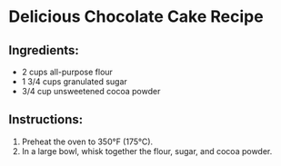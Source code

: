 # Delicious Chocolate Cake Recipe

## Ingredients:
- 2 cups all-purpose flour
- 1 3/4 cups granulated sugar
- 3/4 cup unsweetened cocoa powder 

## Instructions:
1. Preheat the oven to 350°F (175°C).
2. In a large bowl, whisk together the flour, sugar, and cocoa powder. 